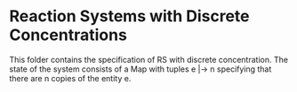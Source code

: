 # Reaction Systems with Discrete Concentrations

This folder contains the specification of RS with discrete concentration. The
state of the system consists of a Map with tuples e |-> n specifying that there
are n copies of the entity e. 
